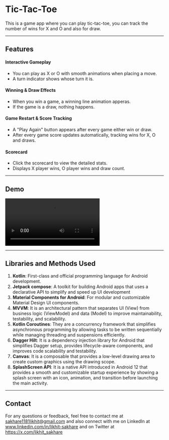 # **Tic-Tac-Toe**

This is a game app where you can play tic-tac-toe, you can track the number of wins for X and O and also for draw.

---

## **Features**

#### **Interactive Gameplay**
- You can play as X or O with smooth animations when placing a move.
- A turn indicator shows whose turn it is.

#### **Winning & Draw Effects**
- When you win a game, a winning line animation apperas.
- If the game is a draw, nothing happens.

#### **Game Restart & Score Tracking**
- A "Play Again" button appears after every game either win or draw.
- After every game score updates automatically, tracking wins for X, O and draws.

#### **Scorecard**
- Click the scorecard to view the detailed stats.
- Displays X player wins, O player wins and draw count.

---

## **Demo**

<video src="https://github.com/user-attachments/assets/ababbbbe-aedc-443d-807b-24afbb013723" controls="controls" style="max-width: 100%; height: auto;">
    Demo how the app works.
</video>

---

## **Libraries and Methods Used**
1. **Kotlin**: First-class and official programming language for Android development.
2. **Jetpack compose**: A toolkit for building Android apps that uses a declarative API to simplify and speed up UI development
3. **Material Components for Android**: For modular and customizable Material Design UI components.
4. **MVVM**: It is an architectural pattern that separates UI (View) from business logic (ViewModel) and data (Model) to improve maintainability, testability, and scalability.
5. **Kotlin Coroutines**: They are a concurrency framework that simplifies asynchronous programming by allowing tasks to be written sequentially while managing threading and suspensions efficiently.
6. **Dagger Hilt**: It is a dependency injection library for Android that simplifies Dagger setup, provides lifecycle-aware components, and improves code scalability and testability.
7. **Canvas**: It is a composable that provides a low-level drawing area to create custom graphics using the drawing scope.
8. **SplashScreen API**: It is a native API introduced in Android 12 that provides a smooth and customizable startup experience by showing a splash screen with an icon, animation, and transition before launching the main activity.

---

## **Contact**
For any questions or feedback, feel free to contact me at sakhare1181likhit@gmail.com and also connect with me on LinkedIn at www.linkedin.com/in/likhit-sakhare and on Twitter at https://x.com/likhit_sakhare

